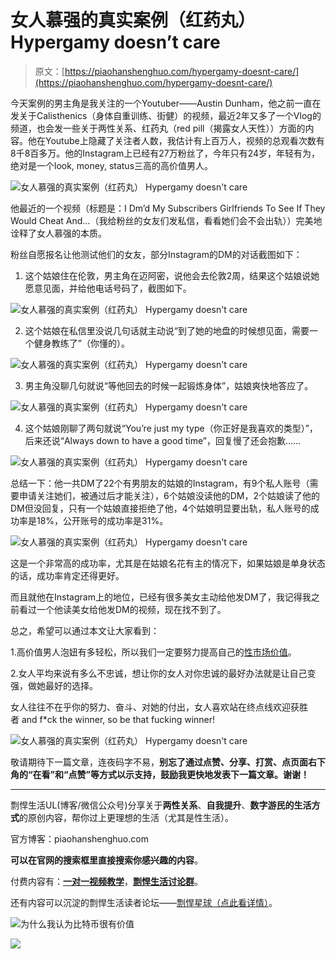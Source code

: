 # 女人慕强的真实案例（红药丸） Hypergamy doesn’t care

> 原文：[https://piaohanshenghuo.com/hypergamy-doesnt-care/](https://piaohanshenghuo.com/hypergamy-doesnt-care/)

今天案例的男主角是我关注的一个Youtuber——Austin Dunham，他之前一直在发关于Calisthenics（身体自重训练、街健）的视频，最近2年又多了一个Vlog的频道，也会发一些关于两性关系、红药丸（red pill（揭露女人天性））方面的内容。他在Youtube上隐藏了关注者人数，我估计有上百万人，视频的总观看次数有8千8百多万。他的Instagram上已经有27万粉丝了，今年只有24岁，年轻有为，绝对是一个look, money, status三高的高价值男人。

![女人慕强的真实案例（红药丸） Hypergamy doesn't care](img/0529a5fdd964c61351fe95e581f5fc82.png "女人慕强的真实案例（红药丸） Hypergamy doesn't care")

 

他最近的一个视频（标题是：I Dm’d My Subscribers Girlfriends To See If They Would Cheat And…（我给粉丝的女友们发私信，看看她们会不会出轨））完美地诠释了女人慕强的本质。

粉丝自愿报名让他测试他们的女友，部分Instagram的DM的对话截图如下：

1. 这个姑娘住在伦敦，男主角在迈阿密，说他会去伦敦2周，结果这个姑娘说她愿意见面，并给他电话号码了，截图如下。

![女人慕强的真实案例（红药丸） Hypergamy doesn't care](img/440b604e1ecde5ec074f285aafd441b8.png "女人慕强的真实案例（红药丸） Hypergamy doesn't care")

 

2. 这个姑娘在私信里没说几句话就主动说“到了她的地盘的时候想见面，需要一个健身教练了”（你懂的）。

![女人慕强的真实案例（红药丸） Hypergamy doesn't care](img/613ee75c7b5ef50ed82a517aee584dba.png "女人慕强的真实案例（红药丸） Hypergamy doesn't care")

 

3. 男主角没聊几句就说“等他回去的时候一起锻炼身体”，姑娘爽快地答应了。

![女人慕强的真实案例（红药丸） Hypergamy doesn't care](img/5f9e072803eb3e1644c2c063f5011ecb.png "女人慕强的真实案例（红药丸） Hypergamy doesn't care")

 

4. 这个姑娘刚聊了两句就说“You’re just my type（你正好是我喜欢的类型）”，后来还说“Always down to have a good time”，回复慢了还会抱歉……

![女人慕强的真实案例（红药丸） Hypergamy doesn't care](img/a6a565b6d9554fe359ac1ae247cb8cc0.png "女人慕强的真实案例（红药丸） Hypergamy doesn't care")

 

总结一下：他一共DM了22个有男朋友的姑娘的Instagram，有9个私人账号（需要申请关注她们，被通过后才能关注），6个姑娘没读他的DM，2个姑娘读了他的DM但没回复，只有一个姑娘直接拒绝了他，4个姑娘明显要出轨，私人账号的成功率是18%，公开账号的成功率是31%。

![女人慕强的真实案例（红药丸） Hypergamy doesn't care](img/89f06221e3b1a9292a9e8fd2c50f6f33.png "女人慕强的真实案例（红药丸） Hypergamy doesn't care")

 

这是一个非常高的成功率，尤其是在姑娘名花有主的情况下，如果姑娘是单身状态的话，成功率肯定还得更好。

而且就他在Instagram上的地位，已经有很多美女主动给他发DM了，我记得我之前看过一个他读美女给他发DM的视频，现在找不到了。

总之，希望可以通过本文让大家看到：

1.高价值男人泡妞有多轻松，所以我们一定要努力提高自己的[性市场价值](https://piaohanshenghuo.com/sexual_marketplace/)。

2.女人平均来说有多么不忠诚，想让你的女人对你忠诚的最好办法就是让自己变强，做她最好的选择。

女人往往不在乎你的努力、奋斗、对她的付出，女人喜欢站在终点线欢迎获胜者 and f*ck the winner, so be that fucking winner!

![女人慕强的真实案例（红药丸） Hypergamy doesn't care](img/f0c907382fad74e6ea6b3df8c7804789.png "女人慕强的真实案例（红药丸） Hypergamy doesn't care")

 

敬请期待下一篇文章，连夜码字不易，**别忘了通过点赞、分享、打赏、点页面右下角的“在看”和“点赞”等方式以示支持，鼓励我更快地发表下一篇文章。谢谢！**

* * *

剽悍生活UL(博客/微信公众号)分享关于**两性关系**、**自我提升**、**数字游民的生活方式**的原创内容，帮你过上更理想的生活（尤其是性生活）。

官方博客：piaohanshenghuo.com

**可以在官网的搜索框里直接搜索你感兴趣的内容**。

付费内容有：[**一对一视频教学**](https://mp.weixin.qq.com/s?__biz=MzU5NDgxNjI2Nw==&mid=2247485005&idx=3&sn=90921756abbf4f2d3df570a34d4412c0&chksm=fe7a3a29c90db33fa3d31a082f139f3b0a13062b3d594469aad53918a4d84fce706e2e29a9d1&scene=21#wechat_redirect)，[**剽悍生活讨论群**](https://mp.weixin.qq.com/s?__biz=MzU5NDgxNjI2Nw==&mid=2247484865&idx=1&sn=77c36b4014d6c1948879043442f768cf&chksm=fe7a39a5c90db0b39ebff280e3b8b406d41d45b546e8bc22c977a3a9a56ff7256d53e8bf5793&scene=21#wechat_redirect)。

还有内容可以沉淀的剽悍生活读者论坛——[剽悍星球（点此看详情）](https://mp.weixin.qq.com/s?__biz=MzU5NDgxNjI2Nw==&mid=2247484958&idx=1&sn=6873fdf5968922b143e9fe93901ed8ce&chksm=fe7a3a7ac90db36ce1a6ba7f337d7d857342c1904c8605480ad2b5050a2eb9b519e36c09be6e&scene=21#wechat_redirect)。

![为什么我认为比特币很有价值](img/316191c97346335b59c3bc6381596e93.png "为什么我认为比特币很有价值")



![](img/48a213915b598d48c51d7cbc5ebeaa6c.png)

